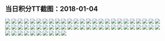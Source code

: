 ## 当日积分TT截图：2018-01-04
![](../../data/2018-01/2018-01-04/002_1/002-9.jpeg)
![](../../data/2018-01/2018-01-04/002_1/002-14.jpeg)
![](../../data/2018-01/2018-01-04/002_1/002-5.jpeg)
![](../../data/2018-01/2018-01-04/002_1/002-4.jpeg)
![](../../data/2018-01/2018-01-04/002_1/002-8.jpeg)
![](../../data/2018-01/2018-01-04/002_1/002-12.jpeg)
![](../../data/2018-01/2018-01-04/002_1/002-3.jpeg)
![](../../data/2018-01/2018-01-04/002_1/002-13.jpeg)
![](../../data/2018-01/2018-01-04/002_1/002-2.jpeg)
![](../../data/2018-01/2018-01-04/002_1/002-1.jpeg)
![](../../data/2018-01/2018-01-04/002_1/002-10.jpeg)
![](../../data/2018-01/2018-01-04/002_1/002-11.jpeg)
![](../../data/2018-01/2018-01-04/002_1/002-7.jpeg)
![](../../data/2018-01/2018-01-04/002_1/002-6.jpeg)
![](../../data/2018-01/2018-01-04/006_3/006-2.jpeg)
![](../../data/2018-01/2018-01-04/006_3/006-3.jpeg)
![](../../data/2018-01/2018-01-04/006_3/006-4.jpeg)
![](../../data/2018-01/2018-01-04/006_3/006-5.jpeg)
![](../../data/2018-01/2018-01-04/006_3/006-6.jpeg)
![](../../data/2018-01/2018-01-04/006_3/006-7.jpeg)
![](../../data/2018-01/2018-01-04/006_3/006-1.jpeg)
![](../../data/2018-01/2018-01-04/004_3.5/004-3.jpeg)
![](../../data/2018-01/2018-01-04/004_3.5/004-2.jpeg)
![](../../data/2018-01/2018-01-04/004_3.5/004-10.jpeg)
![](../../data/2018-01/2018-01-04/004_3.5/004-5.jpeg)
![](../../data/2018-01/2018-01-04/004_3.5/004-9.jpeg)
![](../../data/2018-01/2018-01-04/004_3.5/004-8.jpeg)
![](../../data/2018-01/2018-01-04/004_3.5/004-4.jpeg)
![](../../data/2018-01/2018-01-04/004_3.5/004-7.jpeg)
![](../../data/2018-01/2018-01-04/004_3.5/004-6.jpeg)
![](../../data/2018-01/2018-01-04/004_3.5/004-1.jpeg)
![](../../data/2018-01/2018-01-04/001_3.2/001-1.jpeg)
![](../../data/2018-01/2018-01-04/001_3.2/001-6.jpeg)
![](../../data/2018-01/2018-01-04/001_3.2/001-7.jpeg)
![](../../data/2018-01/2018-01-04/001_3.2/001-4.jpeg)
![](../../data/2018-01/2018-01-04/001_3.2/001-8.jpeg)
![](../../data/2018-01/2018-01-04/001_3.2/001-5.jpeg)
![](../../data/2018-01/2018-01-04/001_3.2/001-2.jpeg)
![](../../data/2018-01/2018-01-04/001_3.2/001-3.jpeg)
![](../../data/2018-01/2018-01-04/003_1.1/003-1.jpeg)
![](../../data/2018-01/2018-01-04/003_1.1/003-14.jpeg)
![](../../data/2018-01/2018-01-04/003_1.1/003-7.jpeg)
![](../../data/2018-01/2018-01-04/003_1.1/003-13.jpeg)
![](../../data/2018-01/2018-01-04/003_1.1/003-12.jpeg)
![](../../data/2018-01/2018-01-04/003_1.1/003-6.jpeg)
![](../../data/2018-01/2018-01-04/003_1.1/003-11.jpeg)
![](../../data/2018-01/2018-01-04/003_1.1/003-5.jpeg)
![](../../data/2018-01/2018-01-04/003_1.1/003-9.jpeg)
![](../../data/2018-01/2018-01-04/003_1.1/003-8.jpeg)
![](../../data/2018-01/2018-01-04/003_1.1/003-4.jpeg)
![](../../data/2018-01/2018-01-04/003_1.1/003-10.jpeg)
![](../../data/2018-01/2018-01-04/003_1.1/003-3.jpeg)
![](../../data/2018-01/2018-01-04/003_1.1/003-2.jpeg)
![](../../data/2018-01/2018-01-04/005_5/005-7.jpeg)
![](../../data/2018-01/2018-01-04/005_5/005-6.jpeg)
![](../../data/2018-01/2018-01-04/005_5/005-1.jpeg)
![](../../data/2018-01/2018-01-04/005_5/005-3.jpeg)
![](../../data/2018-01/2018-01-04/005_5/005-2.jpeg)
![](../../data/2018-01/2018-01-04/005_5/005-5.jpeg)
![](../../data/2018-01/2018-01-04/005_5/005-4.jpeg)
